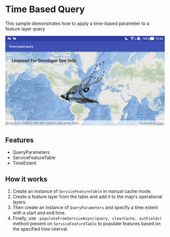 # Time Based Query

This sample demonstrates how to apply a time-based parameter to a feature layer query

![Time Based Query App](time-based-query.png)

## Features

* QueryParameters
* ServiceFeatureTable
* TimeExtent

## How it works

1. Create an instance of `ServiceFeatureTable` in manual cache mode.
1. Create a feature layer from the table and add it to the map's operational layers.
1. Then create an instance of `QueryParameters` and specify a time extent with a start and end time. 
1. Finally, use `.populateFromServiceAsync(query, clearCache, outFields)` method present on `ServiceFeatureTable` to populate features based on the specified time interval.